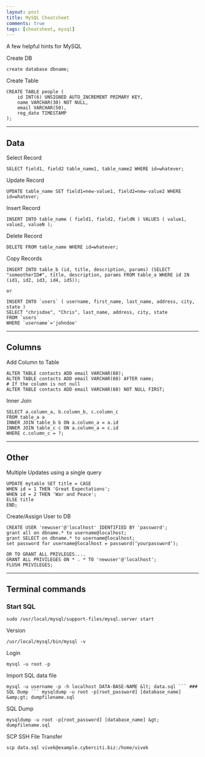 ```yaml
---
layout: post
title: MySQL Cheatsheet
comments: true
tags: [cheatsheet, mysql]
---
```


A few helpful hints for MySQL

Create DB

```
create database dbname;
```

Create Table

```
CREATE TABLE people (
    id INT(6) UNSIGNED AUTO_INCREMENT PRIMARY KEY,
    name VARCHAR(30) NOT NULL,
    email VARCHAR(50),
    reg_date TIMESTAMP
);
```

---

## Data

Select Record

```
SELECT field1, field2 table_name1, table_name2 WHERE id=whatever;
```

Update Record

```
UPDATE table_name SET field1=new-value1, field2=new-value2 WHERE id=whatever;
```

Insert Record

```
INSERT INTO table_name ( field1, field2, fieldN ) VALUES ( value1, value2, valueN );
```

Delete Record

```
DELETE FROM table_name WHERE id=whatever;
```

Copy Records

```
INSERT INTO table_b (id, title, description, params) (SELECT "someotherID#", title, description, params FROM table_a WHERE id IN (id1, id2, id3, id4, id5));

or

INSERT INTO `users` ( username, first_name, last_name, address, city, state )
SELECT "chrisdoe", "Chris", last_name, address, city, state
FROM `users`
WHERE `username`='johndoe'
```

---

## Columns

Add Column to Table

```
ALTER TABLE contacts ADD email VARCHAR(60);
ALTER TABLE contacts ADD email VARCHAR(60) AFTER name;
# If the column is not null
ALTER TABLE contacts ADD email VARCHAR(60) NOT NULL FIRST;
```

Inner Join

```
SELECT a.column_a, b.column_b, c.column_c
FROM table_a a
INNER JOIN table_b b ON a.column_a = a.id
INNER JOIN table_c c ON a.column_a = c.id
WHERE c.column_c = ?;
```

---

## Other

Multiple Updates using a single query

```
UPDATE mytable SET title = CASE
WHEN id = 1 THEN 'Great Expectations';
WHEN id = 2 THEN 'War and Peace';
ELSE title
END;
```

Create/Assign User to DB

```
CREATE USER 'newuser'@'localhost' IDENTIFIED BY 'password';
grant all on dbname.* to username@localhost;
grant SELECT on dbname.* to username@localhost;
set password for username@localhost = password(‘yourpassword‘);

OR TO GRANT ALL PRIVLEGES....
GRANT ALL PRIVILEGES ON * . * TO 'newuser'@'localhost';
FLUSH PRIVILEGES;
```

---

## Terminal commands

### Start SQL

```
sudo /usr/local/mysql/support-files/mysql.server start
```

Version

```
/usr/local/mysql/bin/mysql -v
```

Login

```
mysql -u root -p
```

Import SQL data file

```
mysql -u username -p -h localhost DATA-BASE-NAME &lt; data.sql ``` ### SQL Dump ``` mysqldump -u root -p[root_password] [database_name] &amp;gt; dumpfilename.sql
```

SQL Dump

```
mysqldump -u root -p[root_password] [database_name] &gt; dumpfilename.sql
```

SCP SSH File Transfer

```
scp data.sql vivek@example.cyberciti.biz:/home/vivek
```
